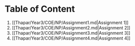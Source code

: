 # Table of Content
1. [[Thapar/Year3/COE/NP/Assignment1.md|Assignment 1]]
2. [[Thapar/Year3/COE/NP/Assignment2.md|Assignment 2]]
3. [[Thapar/Year3/COE/NP/Assignment3.md|Assignment 3]]
4. [[Thapar/Year3/COE/NP/Assignment4.md|Assignment 4]]

